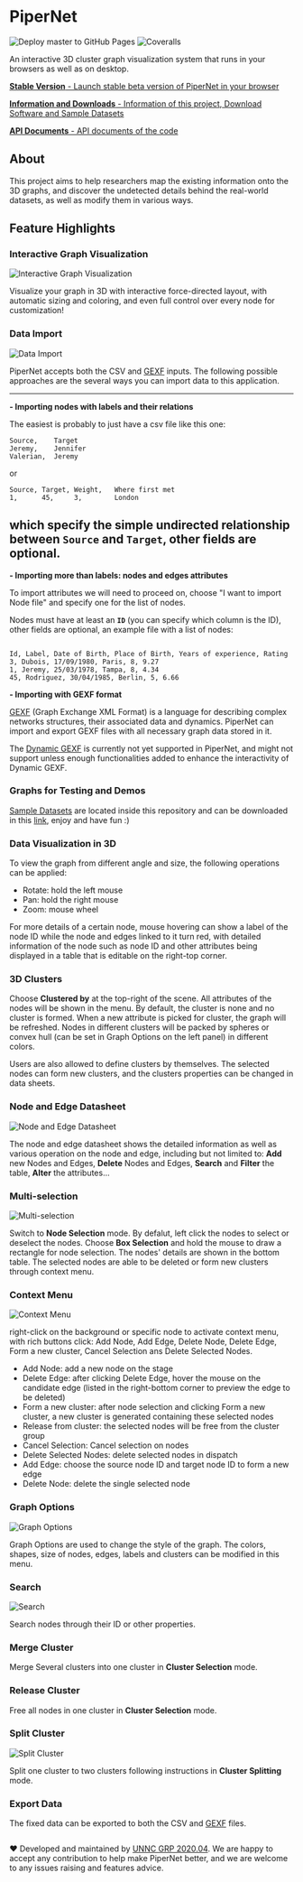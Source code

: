 # PiperNet

![Deploy master to GitHub Pages](https://github.com/grp202004/PiperNet/workflows/Deploy%20master%20to%20GitHub%20Pages/badge.svg?branch=master) ![Coveralls](https://github.com/grp202004/PiperNet/workflows/Coveralls/badge.svg)

An interactive 3D cluster graph visualization system that runs in your browsers as well as on desktop.

[**Stable Version** - Launch stable beta version of PiperNet in your browser](https://grp202004.github.io/pipernet.online/)

[**Information and Downloads** - Information of this project, Download Software and Sample Datasets](https://grp202004.github.io/pipernet.info)

[**API Documents** - API documents of the code](https://grp202004.github.io/pipernet.api)

## About

This project aims to help researchers map the existing information onto the 3D graphs, and discover the undetected details behind the real-world datasets, as well as modify them in various ways.

## Feature Highlights

### Interactive Graph Visualization

![Interactive Graph Visualization](https://tva1.sinaimg.cn/large/008eGmZEly1gpci0lavnej31gj0u0k1j.jpg)

Visualize your graph in 3D with interactive force-directed layout, with automatic sizing and coloring, and even full control over every node for customization!

### Data Import

![Data Import](https://tva1.sinaimg.cn/large/008eGmZEly1gpci1ctqc1j313h0u0jwe.jpg)

PiperNet accepts both the CSV and [GEXF](https://gephi.org/gexf/format/) inputs. The following possible approaches are the several ways you can import data to this application.

---

**- Importing nodes with labels and their relations**

The easiest is probably to just have a csv file like this one:

```
Source,    Target
Jeremy,    Jennifer
Valerian,  Jeremy
```

or

```
Source, Target, Weight,   Where first met
1,      45,     3,        London
```

## which specify the simple undirected relationship between `Source` and `Target`, other fields are optional.

**- Importing more than labels: nodes and edges attributes**

To import attributes we will need to proceed on, choose "I want to import Node file" and specify one for the list of nodes.

Nodes must have at least an **`ID`** (you can specify which column is the ID), other fields are optional, an example file with a list of nodes:

```

Id, Label, Date of Birth, Place of Birth, Years of experience, Rating
3, Dubois, 17/09/1980, Paris, 8, 9.27
1, Jeremy, 25/03/1978, Tampa, 8, 4.34
45, Rodriguez, 30/04/1985, Berlin, 5, 6.66

```

**- Importing with GEXF format**

[GEXF](https://gephi.org/gexf/format/) (Graph Exchange XML Format) is a language for describing complex networks structures, their associated data and dynamics. PiperNet can import and export GEXF files with all necessary graph data stored in it.

The [Dynamic GEXF](https://gephi.org/gexf/format/dynamics.html) is currently not yet supported in PiperNet, and might not support unless enough functionalities added to enhance the interactivity of Dynamic GEXF.

### Graphs for Testing and Demos

[Sample Datasets](https://github.com/grp202004/PiperNet/tree/master/src/samples) are located inside this repository and can be downloaded in this [link](https://www.mediafire.com/file/wwd0bdp82kmbdgc/samples.zip/file), enjoy and have fun :\)

### Data Visualization in 3D

To view the graph from different angle and size, the following operations can be applied:

-   Rotate: hold the left mouse
-   Pan: hold the right mouse
-   Zoom: mouse wheel

For more details of a certain node, mouse hovering can show a label of the node ID while the node and edges linked to it turn red, with detailed information of the node such as node ID and other attributes being displayed in a table that is editable on the right-top corner.

### 3D Clusters

Choose **Clustered by** at the top-right of the scene. All attributes of the nodes will be shown in the menu. By default, the cluster is none and no cluster is formed. When a new attribute is picked for cluster, the graph will be refreshed. Nodes in different clusters will be packed by spheres or convex hull (can be set in Graph Options on the left panel) in different colors.

Users are also allowed to define clusters by themselves. The selected nodes can form new clusters, and the clusters properties can be changed in data sheets.

### Node and Edge Datasheet

![Node and Edge Datasheet](https://tva1.sinaimg.cn/large/008eGmZEly1gpci26tlnsj316w0u0tnb.jpg)

The node and edge datasheet shows the detailed information as well as various operation on the node and edge, including but not limited to: **Add** new Nodes and Edges, **Delete** Nodes and Edges, **Search** and **Filter** the table, **Alter** the attributes...

### Multi-selection

![Multi-selection](https://tva1.sinaimg.cn/large/008eGmZEly1gpci48v1smj30wh0u0jym.jpg)

Switch to **Node Selection** mode. By defalut, left click the nodes to select or deselect the nodes.
Choose **Box Selection** and hold the mouse to draw a rectangle for node selection. The nodes' details are shown in the bottom table. The selected nodes are able to be deleted or form new clusters through context menu.

### Context Menu

![Context Menu](https://tva1.sinaimg.cn/large/008eGmZEly1gpci5onrq0j30g40jy764.jpg)

right-click on the background or specific node to activate context menu, with rich buttons click: Add Node, Add Edge, Delete Node, Delete Edge, Form a new cluster, Cancel Selection ans Delete Selected Nodes.

-   Add Node: add a new node on the stage
-   Delete Edge: after clicking Delete Edge, hover the mouse on the candidate edge (listed in the right-bottom corner to preview the edge to be deleted)
-   Form a new cluster: after node selection and clicking Form a new cluster, a new cluster is generated containing these selected nodes
-   Release from cluster: the selected nodes will be free from the cluster group
-   Cancel Selection: Cancel selection on nodes
-   Delete Selected Nodes: delete selected nodes in dispatch
-   Add Edge: choose the source node ID and target node ID to form a new edge
-   Delete Node: delete the single selected node

### Graph Options

![Graph Options](https://tva1.sinaimg.cn/large/008eGmZEly1gpci72k6z4j30iy15kq6o.jpg)

Graph Options are used to change the style of the graph. The colors, shapes, size of nodes, edges, labels and clusters can be modified in this menu.

### Search

![Search](https://tva1.sinaimg.cn/large/008eGmZEly1gpci7za2joj30iu0l2age.jpg)

Search nodes through their ID or other properties.

### Merge Cluster

Merge Several clusters into one cluster in **Cluster Selection** mode.

### Release Cluster

Free all nodes in one cluster in **Cluster Selection** mode.

### Split Cluster

![Split Cluster](https://tva1.sinaimg.cn/large/008eGmZEly1gpci8nuej0j318q0u0wss.jpg)

Split one cluster to two clusters following instructions in **Cluster Splitting** mode.

### Export Data

The fixed data can be exported to both the CSV and [GEXF](https://gephi.org/gexf/format/) files.

```

```

♥ Developed and maintained by [UNNC GRP 2020.04](https://github.com/grp202004). We are happy to accept any contribution to help make PiperNet better, and we are welcome to any issues raising and features advice.
